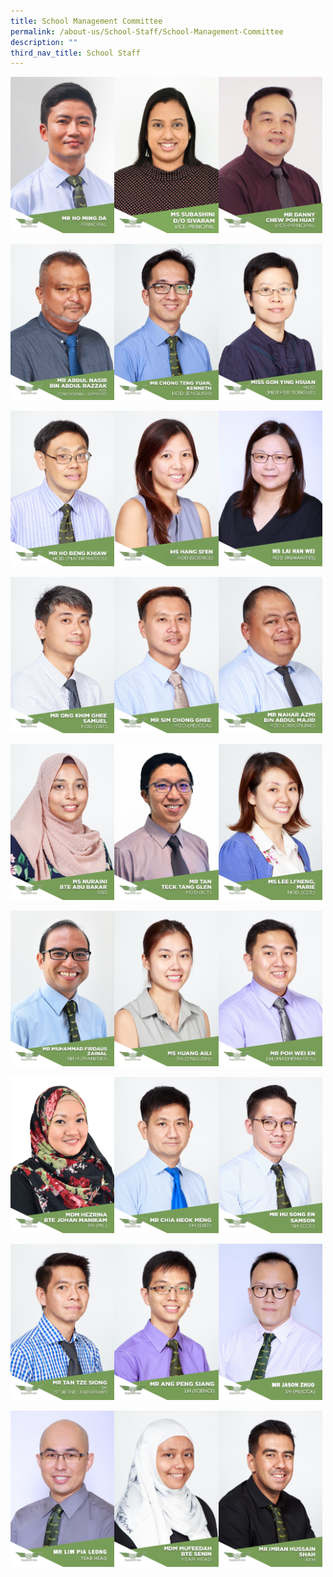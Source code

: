 ```yaml
---
title: School Management Committee
permalink: /about-us/School-Staff/School-Management-Committee
description: ""
third_nav_title: School Staff
---
```

<img src="/images/mr%20ho%20p.jpeg" 
     style="width:33%;float:left"><img src="/images/MS%20SUBA.jpeg" 
     style="width:33%;float:left"><img src="/images/Mr%20Danny%20Chew%20Poh%20Huat.jpg" 
     style="width:33%">
		 
<img src="/images/Mr%20Abdul%20Nasir%20Bin%20Abdul%20Razzak.jpg" 
     style="width:33%;float:left"><img src="/images/Mr%20Chong%20Teng%20Yuan,%20Kenneth.jpg" 
     style="width:33%;float:left"><img src="/images/Miss%20Goh%20Ying%20Hsuan.jpg" 
     style="width:33%">

<img src="/images/Mr%20Ho%20Beng%20Khiaw.jpg" 
     style="width:33%;float:left"><img src="/images/MS%20HANG%20SIEN.jpeg" 
     style="width:33%;float:left"><img src="/images/13%20MS%20LAI%20HAN%20WEI.jpeg" 
     style="width:33%">
		 
<img src="/images/Mr%20Ong%20Khim%20Ghee%20Samuel.jpg" 
     style="width:33%;float:left"><img src="/images/Mr%20Sim%20Chong%20Ghee.jpg" 
     style="width:33%;float:left"><img src="/images/Mr%20Nahar%20Azmi%20Bin%20Abdul%20Majid.jpg" 
     style="width:33%">
		 
<img src="/images/Ms%20Nuraini%20Bte%20Abu%20Bakar.jpg" 
     style="width:33%;float:left"><img src="/images/Mr%20Tan%20Teck%20Tang%20Glen.jpg" 
     style="width:33%;float:left"><img src="/images/Ms%20Lee%20Li'Neng,%20Marie.jpg" 
     style="width:33%">
		 
<img src="/images/Mr%20Muhammad%20Firdaus%20Zainal.jpg" 
     style="width:33%;float:left"><img src="/images/Ms%20Huang%20Aili.jpg" 
     style="width:33%;float:left"><img src="/images/Mr%20Poh%20Wei%20En.jpg" 
     style="width:33%">
		 
<img src="/images/Mdm%20Hezrina%20Bte%20Johan%20Manikam.jpg" 
     style="width:33%;float:left"><img src="/images/Mr%20Chia%20Heok%20Meng.jpg" 
     style="width:33%;float:left"><img src="/images/SAMSON.jpeg" 
     style="width:33%">
		 
<img src="/images/Mr%20Tan%20Tze%20Siong.jpg" 
     style="width:33%;float:left"><img src="/images/PATRICK%20ANG%20LH%20SCIENCE.jpeg" 
     style="width:33%;float:left"><img src="/images/12%20MR%20JASON%20ZHUO%20GENSHENG.jpeg" 
     style="width:33%">
		 
<img src="/images/15%20MR%20LIM%20PIA%20LEONG.jpeg" 
     style="width:33%;float:left"><img src="/images/Mdm%20Mufeedah%20Bte%20Senin.jpg" 
     style="width:33%;float:left"><img src="/images/Mr%20Imran%20Hussain%20Shah.jpg" 
     style="width:33%">

